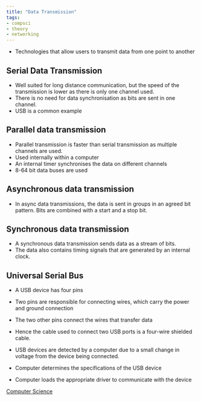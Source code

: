 ```yaml
---
title: "Data Transmission"
tags:
- compsci
- theory
- networking
---
```



- Technologies that allow users to transmit data from one point to another

## Serial Data Transmission

- Well suited for long distance communication, but the speed of the transmission is lower as there is only one channel used.
- There is no need for data synchronisation as bits are sent in one channel.
- USB is a common example

## Parallel data transmission

- Parallel transmission is faster than serial transmission as multiple channels are used.
- Used internally within a computer
- An internal timer synchronises the data on different channels
- 8-64 bit data buses are used

## Asynchronous data transmission

- In async data transmissions, the data is sent in groups in an agreed bit pattern. Bits are combined with a start and a stop bit.


## Synchronous data transmission

- A synchronous data transmission sends data as a stream of bits.
- The data also contains timing signals that are generated by an internal clock.



## Universal Serial Bus

- A USB device has four pins
- Two pins are responsible for connecting wires, which carry the power and ground connection
- The two other pins connect the wires that transfer data
- Hence the cable used to connect two USB ports is a four-wire shielded cable.

- USB devices are detected by a computer due to a small change in voltage from the device being connected.
- Computer determines the specifications of the USB device
- Computer loads the appropriate driver to communicate with the device



[Computer Science](/ComputerScience)
